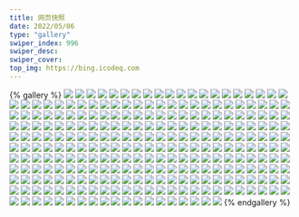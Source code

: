 ```yaml
---
title: 网页快照
date: 2022/05/06 
type: "gallery" 
swiper_index: 996
swiper_desc: 
swiper_cover: 
top_img: https://bing.icodeq.com 
---
```


{% gallery %}
![](https://alist.learnonly.xyz/d/!网页快照/news.pigp.repl.co/2022-07-26_07-01-00.png)
![](https://alist.learnonly.xyz/d/!网页快照/news.pigp.repl.co/2022-07-27_13-36-24.png)
![](https://alist.learnonly.xyz/d/!网页快照/news.pigp.repl.co/2022-07-26_03-21-05.png)
![](https://alist.learnonly.xyz/d/!网页快照/news.pigp.repl.co/2022-07-26_13-33-02.png)
![](https://alist.learnonly.xyz/d/!网页快照/news.pigp.repl.co/2022-07-25_03-06-24.png)
![](https://alist.learnonly.xyz/d/!网页快照/news.pigp.repl.co/2022-07-26_16-00-12.png)
![](https://alist.learnonly.xyz/d/!网页快照/news.pigp.repl.co/2022-07-27_21-58-23.png)
![](https://alist.learnonly.xyz/d/!网页快照/news.pigp.repl.co/2022-07-25_04-40-40.png)
![](https://alist.learnonly.xyz/d/!网页快照/news.pigp.repl.co/2022-07-26_09-58-58.png)
![](https://alist.learnonly.xyz/d/!网页快照/news.pigp.repl.co/2022-07-25_15-59-42.png)
![](https://alist.learnonly.xyz/d/!网页快照/news.pigp.repl.co/2022-07-25_07-02-30.png)
![](https://alist.learnonly.xyz/d/!网页快照/news.pigp.repl.co/2022-07-27_09-58-15.png)
![](https://alist.learnonly.xyz/d/!网页快照/news.pigp.repl.co/2022-07-26_19-00-51.png)
![](https://alist.learnonly.xyz/d/!网页快照/news.pigp.repl.co/2022-07-27_03-10-54.png)
![](https://alist.learnonly.xyz/d/!网页快照/news.pigp.repl.co/2022-07-27_07-00-23.png)
![](https://alist.learnonly.xyz/d/!网页快照/news.pigp.repl.co/2022-07-27_18-58-22.png)
![](https://alist.learnonly.xyz/d/!网页快照/news.pigp.repl.co/2022-07-25_21-58-00.png)
![](https://alist.learnonly.xyz/d/!网页快照/news.pigp.repl.co/2022-07-25_13-31-33.png)
![](https://alist.learnonly.xyz/d/!网页快照/news.pigp.repl.co/2022-07-25_09-58-05.png)
![](https://alist.learnonly.xyz/d/!网页快照/news.pigp.repl.co/2022-07-26_05-00-17.png)
![](https://alist.learnonly.xyz/d/!网页快照/news.pigp.repl.co/2022-07-27_15-58-54.png)
![](https://alist.learnonly.xyz/d/!网页快照/news.pigp.repl.co/2022-07-27_04-41-10.png)
![](https://alist.learnonly.xyz/d/!网页快照/news.pigp.repl.co/2022-07-26_21-58-14.png)
![](https://alist.learnonly.xyz/d/!网页快照/news.pigp.repl.co/2022-07-25_19-02-32.png)
![](https://alist.learnonly.xyz/d/!网页快照/one.pighog.repl.co/2022-07-27_04-40-37.png)
![](https://alist.learnonly.xyz/d/!网页快照/one.pighog.repl.co/2022-07-27_06-59-46.png)
![](https://alist.learnonly.xyz/d/!网页快照/one.pighog.repl.co/2022-07-27_18-57-46.png)
![](https://alist.learnonly.xyz/d/!网页快照/one.pighog.repl.co/2022-07-26_04-59-48.png)
![](https://alist.learnonly.xyz/d/!网页快照/one.pighog.repl.co/2022-07-26_03-20-29.png)
![](https://alist.learnonly.xyz/d/!网页快照/one.pighog.repl.co/2022-07-26_21-57-46.png)
![](https://alist.learnonly.xyz/d/!网页快照/one.pighog.repl.co/2022-07-25_13-30-36.png)
![](https://alist.learnonly.xyz/d/!网页快照/one.pighog.repl.co/2022-07-25_07-01-44.png)
![](https://alist.learnonly.xyz/d/!网页快照/one.pighog.repl.co/2022-07-26_07-00-28.png)
![](https://alist.learnonly.xyz/d/!网页快照/one.pighog.repl.co/2022-07-25_21-57-32.png)
![](https://alist.learnonly.xyz/d/!网页快照/one.pighog.repl.co/2022-07-25_19-02-01.png)
![](https://alist.learnonly.xyz/d/!网页快照/one.pighog.repl.co/2022-07-27_13-35-45.png)
![](https://alist.learnonly.xyz/d/!网页快照/one.pighog.repl.co/2022-07-26_15-59-05.png)
![](https://alist.learnonly.xyz/d/!网页快照/one.pighog.repl.co/2022-07-27_21-57-53.png)
![](https://alist.learnonly.xyz/d/!网页快照/one.pighog.repl.co/2022-07-25_15-59-14.png)
![](https://alist.learnonly.xyz/d/!网页快照/one.pighog.repl.co/2022-07-27_09-57-36.png)
![](https://alist.learnonly.xyz/d/!网页快照/one.pighog.repl.co/2022-07-25_04-38-11.png)
![](https://alist.learnonly.xyz/d/!网页快照/one.pighog.repl.co/2022-07-25_03-05-50.png)
![](https://alist.learnonly.xyz/d/!网页快照/one.pighog.repl.co/2022-07-26_19-00-24.png)
![](https://alist.learnonly.xyz/d/!网页快照/one.pighog.repl.co/2022-07-25_09-57-30.png)
![](https://alist.learnonly.xyz/d/!网页快照/one.pighog.repl.co/2022-07-27_15-57-38.png)
![](https://alist.learnonly.xyz/d/!网页快照/one.pighog.repl.co/2022-07-27_03-10-24.png)
![](https://alist.learnonly.xyz/d/!网页快照/one.pighog.repl.co/2022-07-26_13-32-25.png)
![](https://alist.learnonly.xyz/d/!网页快照/one.pighog.repl.co/2022-07-26_09-58-21.png)
![](https://alist.learnonly.xyz/d/!网页快照/blog.learnonly.xyz/2022-07-27_15-56-22.png)
![](https://alist.learnonly.xyz/d/!网页快照/blog.learnonly.xyz/2022-07-26_06-59-15.png)
![](https://alist.learnonly.xyz/d/!网页快照/blog.learnonly.xyz/2022-07-27_03-09-27.png)
![](https://alist.learnonly.xyz/d/!网页快照/blog.learnonly.xyz/2022-07-25_03-04-11.png)
![](https://alist.learnonly.xyz/d/!网页快照/blog.learnonly.xyz/2022-07-26_18-59-05.png)
![](https://alist.learnonly.xyz/d/!网页快照/blog.learnonly.xyz/2022-07-26_03-19-10.png)
![](https://alist.learnonly.xyz/d/!网页快照/blog.learnonly.xyz/2022-07-25_21-56-14.png)
![](https://alist.learnonly.xyz/d/!网页快照/blog.learnonly.xyz/2022-07-27_04-39-36.png)
![](https://alist.learnonly.xyz/d/!网页快照/blog.learnonly.xyz/2022-07-27_09-56-20.png)
![](https://alist.learnonly.xyz/d/!网页快照/blog.learnonly.xyz/2022-07-26_21-56-32.png)
![](https://alist.learnonly.xyz/d/!网页快照/blog.learnonly.xyz/2022-07-26_09-57-01.png)
![](https://alist.learnonly.xyz/d/!网页快照/blog.learnonly.xyz/2022-07-25_04-36-58.png)
![](https://alist.learnonly.xyz/d/!网页快照/blog.learnonly.xyz/2022-07-25_07-00-32.png)
![](https://alist.learnonly.xyz/d/!网页快照/blog.learnonly.xyz/2022-07-25_15-57-05.png)
![](https://alist.learnonly.xyz/d/!网页快照/blog.learnonly.xyz/2022-07-25_19-00-40.png)
![](https://alist.learnonly.xyz/d/!网页快照/blog.learnonly.xyz/2022-07-27_13-34-12.png)
![](https://alist.learnonly.xyz/d/!网页快照/blog.learnonly.xyz/2022-07-26_13-31-24.png)
![](https://alist.learnonly.xyz/d/!网页快照/blog.learnonly.xyz/2022-07-25_09-56-09.png)
![](https://alist.learnonly.xyz/d/!网页快照/blog.learnonly.xyz/2022-07-27_21-56-41.png)
![](https://alist.learnonly.xyz/d/!网页快照/blog.learnonly.xyz/2022-07-26_15-57-42.png)
![](https://alist.learnonly.xyz/d/!网页快照/blog.learnonly.xyz/2022-07-27_06-58-32.png)
![](https://alist.learnonly.xyz/d/!网页快照/blog.learnonly.xyz/2022-07-27_18-56-32.png)
![](https://alist.learnonly.xyz/d/!网页快照/blog.learnonly.xyz/2022-07-26_04-58-13.png)
![](https://alist.learnonly.xyz/d/!网页快照/blog.learnonly.xyz/2022-07-25_13-29-13.png)
![](https://alist.learnonly.xyz/d/!网页快照/space.bilibili.com/2022-07-27_21-56-27.png)
![](https://alist.learnonly.xyz/d/!网页快照/space.bilibili.com/2022-07-26_18-58-55.png)
![](https://alist.learnonly.xyz/d/!网页快照/space.bilibili.com/2022-07-27_18-56-13.png)
![](https://alist.learnonly.xyz/d/!网页快照/space.bilibili.com/2022-07-27_13-34-00.png)
![](https://alist.learnonly.xyz/d/!网页快照/space.bilibili.com/2022-07-27_06-58-19.png)
![](https://alist.learnonly.xyz/d/!网页快照/space.bilibili.com/2022-07-27_04-39-23.png)
![](https://alist.learnonly.xyz/d/!网页快照/space.bilibili.com/2022-07-27_09-56-06.png)
![](https://alist.learnonly.xyz/d/!网页快照/space.bilibili.com/2022-07-25_13-29-03.png)
![](https://alist.learnonly.xyz/d/!网页快照/space.bilibili.com/2022-07-26_21-56-20.png)
![](https://alist.learnonly.xyz/d/!网页快照/space.bilibili.com/2022-07-27_03-09-18.png)
![](https://alist.learnonly.xyz/d/!网页快照/space.bilibili.com/2022-07-25_04-36-49.png)
![](https://alist.learnonly.xyz/d/!网页快照/space.bilibili.com/2022-07-26_09-56-48.png)
![](https://alist.learnonly.xyz/d/!网页快照/space.bilibili.com/2022-07-26_13-31-09.png)
![](https://alist.learnonly.xyz/d/!网页快照/space.bilibili.com/2022-07-25_19-00-29.png)
![](https://alist.learnonly.xyz/d/!网页快照/space.bilibili.com/2022-07-26_15-57-30.png)
![](https://alist.learnonly.xyz/d/!网页快照/space.bilibili.com/2022-07-25_21-55-59.png)
![](https://alist.learnonly.xyz/d/!网页快照/space.bilibili.com/2022-07-26_06-59-01.png)
![](https://alist.learnonly.xyz/d/!网页快照/space.bilibili.com/2022-07-27_15-56-09.png)
![](https://alist.learnonly.xyz/d/!网页快照/space.bilibili.com/2022-07-25_07-00-18.png)
![](https://alist.learnonly.xyz/d/!网页快照/space.bilibili.com/2022-07-25_09-55-58.png)
![](https://alist.learnonly.xyz/d/!网页快照/space.bilibili.com/2022-07-26_04-57-59.png)
![](https://alist.learnonly.xyz/d/!网页快照/space.bilibili.com/2022-07-25_15-56-50.png)
![](https://alist.learnonly.xyz/d/!网页快照/space.bilibili.com/2022-07-25_03-04-02.png)
![](https://alist.learnonly.xyz/d/!网页快照/space.bilibili.com/2022-07-26_03-18-56.png)
![](https://alist.learnonly.xyz/d/!网页快照/alist.learnonly.xyz/2022-07-27_15-55-55.png)
![](https://alist.learnonly.xyz/d/!网页快照/alist.learnonly.xyz/2022-07-25_09-55-47.png)
![](https://alist.learnonly.xyz/d/!网页快照/alist.learnonly.xyz/2022-07-25_07-00-06.png)
![](https://alist.learnonly.xyz/d/!网页快照/alist.learnonly.xyz/2022-07-27_13-33-49.png)
![](https://alist.learnonly.xyz/d/!网页快照/alist.learnonly.xyz/2022-07-25_15-56-41.png)
![](https://alist.learnonly.xyz/d/!网页快照/alist.learnonly.xyz/2022-07-25_21-55-48.png)
![](https://alist.learnonly.xyz/d/!网页快照/alist.learnonly.xyz/2022-07-25_03-03-50.png)
![](https://alist.learnonly.xyz/d/!网页快照/alist.learnonly.xyz/2022-07-25_13-28-51.png)
![](https://alist.learnonly.xyz/d/!网页快照/alist.learnonly.xyz/2022-07-26_13-30-58.png)
![](https://alist.learnonly.xyz/d/!网页快照/alist.learnonly.xyz/2022-07-25_04-36-37.png)
![](https://alist.learnonly.xyz/d/!网页快照/alist.learnonly.xyz/2022-07-26_21-56-09.png)
![](https://alist.learnonly.xyz/d/!网页快照/alist.learnonly.xyz/2022-07-26_09-56-34.png)
![](https://alist.learnonly.xyz/d/!网页快照/alist.learnonly.xyz/2022-07-26_04-57-48.png)
![](https://alist.learnonly.xyz/d/!网页快照/alist.learnonly.xyz/2022-07-26_03-18-45.png)
![](https://alist.learnonly.xyz/d/!网页快照/alist.learnonly.xyz/2022-07-26_18-58-45.png)
![](https://alist.learnonly.xyz/d/!网页快照/alist.learnonly.xyz/2022-07-27_06-58-09.png)
![](https://alist.learnonly.xyz/d/!网页快照/alist.learnonly.xyz/2022-07-25_19-00-13.png)
![](https://alist.learnonly.xyz/d/!网页快照/alist.learnonly.xyz/2022-07-27_18-56-02.png)
![](https://alist.learnonly.xyz/d/!网页快照/alist.learnonly.xyz/2022-07-27_21-56-16.png)
![](https://alist.learnonly.xyz/d/!网页快照/alist.learnonly.xyz/2022-07-27_03-09-05.png)
![](https://alist.learnonly.xyz/d/!网页快照/alist.learnonly.xyz/2022-07-27_09-55-55.png)
![](https://alist.learnonly.xyz/d/!网页快照/alist.learnonly.xyz/2022-07-26_15-57-20.png)
![](https://alist.learnonly.xyz/d/!网页快照/alist.learnonly.xyz/2022-07-27_04-39-14.png)
![](https://alist.learnonly.xyz/d/!网页快照/alist.learnonly.xyz/2022-07-26_06-58-49.png)
![](https://alist.learnonly.xyz/d/!网页快照/time.run-us-west2.goorm.io/2022-07-27_07-00-31.png)
![](https://alist.learnonly.xyz/d/!网页快照/time.run-us-west2.goorm.io/2022-07-26_13-33-10.png)
![](https://alist.learnonly.xyz/d/!网页快照/time.run-us-west2.goorm.io/2022-07-26_07-01-08.png)
![](https://alist.learnonly.xyz/d/!网页快照/time.run-us-west2.goorm.io/2022-07-25_13-31-41.png)
![](https://alist.learnonly.xyz/d/!网页快照/time.run-us-west2.goorm.io/2022-07-27_04-41-19.png)
![](https://alist.learnonly.xyz/d/!网页快照/time.run-us-west2.goorm.io/2022-07-26_09-59-05.png)
![](https://alist.learnonly.xyz/d/!网页快照/time.run-us-west2.goorm.io/2022-07-25_21-58-09.png)
![](https://alist.learnonly.xyz/d/!网页快照/time.run-us-west2.goorm.io/2022-07-27_21-58-31.png)
![](https://alist.learnonly.xyz/d/!网页快照/time.run-us-west2.goorm.io/2022-07-27_18-58-30.png)
![](https://alist.learnonly.xyz/d/!网页快照/time.run-us-west2.goorm.io/2022-07-25_04-40-49.png)
![](https://alist.learnonly.xyz/d/!网页快照/time.run-us-west2.goorm.io/2022-07-27_15-59-02.png)
![](https://alist.learnonly.xyz/d/!网页快照/time.run-us-west2.goorm.io/2022-07-25_09-58-13.png)
![](https://alist.learnonly.xyz/d/!网页快照/time.run-us-west2.goorm.io/2022-07-27_13-36-32.png)
![](https://alist.learnonly.xyz/d/!网页快照/time.run-us-west2.goorm.io/2022-07-26_16-00-19.png)
![](https://alist.learnonly.xyz/d/!网页快照/time.run-us-west2.goorm.io/2022-07-26_03-21-13.png)
![](https://alist.learnonly.xyz/d/!网页快照/time.run-us-west2.goorm.io/2022-07-27_09-58-23.png)
![](https://alist.learnonly.xyz/d/!网页快照/time.run-us-west2.goorm.io/2022-07-26_21-58-22.png)
![](https://alist.learnonly.xyz/d/!网页快照/time.run-us-west2.goorm.io/2022-07-25_19-02-40.png)
![](https://alist.learnonly.xyz/d/!网页快照/time.run-us-west2.goorm.io/2022-07-26_19-00-59.png)
![](https://alist.learnonly.xyz/d/!网页快照/time.run-us-west2.goorm.io/2022-07-26_05-00-25.png)
![](https://alist.learnonly.xyz/d/!网页快照/time.run-us-west2.goorm.io/2022-07-27_03-11-02.png)
![](https://alist.learnonly.xyz/d/!网页快照/time.run-us-west2.goorm.io/2022-07-25_15-59-50.png)
![](https://alist.learnonly.xyz/d/!网页快照/time.run-us-west2.goorm.io/2022-07-25_07-02-38.png)
![](https://alist.learnonly.xyz/d/!网页快照/time.run-us-west2.goorm.io/2022-07-25_03-06-32.png)
![](https://alist.learnonly.xyz/d/!网页快照/pighog.vercel.app/2022-07-25_13-29-27.png)
![](https://alist.learnonly.xyz/d/!网页快照/pighog.vercel.app/2022-07-25_21-56-21.png)
![](https://alist.learnonly.xyz/d/!网页快照/pighog.vercel.app/2022-07-25_04-37-06.png)
![](https://alist.learnonly.xyz/d/!网页快照/pighog.vercel.app/2022-07-27_13-34-20.png)
![](https://alist.learnonly.xyz/d/!网页快照/pighog.vercel.app/2022-07-26_06-59-23.png)
![](https://alist.learnonly.xyz/d/!网页快照/pighog.vercel.app/2022-07-26_03-19-19.png)
![](https://alist.learnonly.xyz/d/!网页快照/pighog.vercel.app/2022-07-27_21-56-49.png)
![](https://alist.learnonly.xyz/d/!网页快照/pighog.vercel.app/2022-07-25_19-00-48.png)
![](https://alist.learnonly.xyz/d/!网页快照/pighog.vercel.app/2022-07-26_18-59-13.png)
![](https://alist.learnonly.xyz/d/!网页快照/pighog.vercel.app/2022-07-25_07-00-40.png)
![](https://alist.learnonly.xyz/d/!网页快照/pighog.vercel.app/2022-07-26_15-57-52.png)
![](https://alist.learnonly.xyz/d/!网页快照/pighog.vercel.app/2022-07-27_09-56-35.png)
![](https://alist.learnonly.xyz/d/!网页快照/pighog.vercel.app/2022-07-26_09-57-09.png)
![](https://alist.learnonly.xyz/d/!网页快照/pighog.vercel.app/2022-07-27_15-56-30.png)
![](https://alist.learnonly.xyz/d/!网页快照/pighog.vercel.app/2022-07-25_15-57-13.png)
![](https://alist.learnonly.xyz/d/!网页快照/pighog.vercel.app/2022-07-27_18-56-48.png)
![](https://alist.learnonly.xyz/d/!网页快照/pighog.vercel.app/2022-07-26_04-58-21.png)
![](https://alist.learnonly.xyz/d/!网页快照/pighog.vercel.app/2022-07-27_06-58-39.png)
![](https://alist.learnonly.xyz/d/!网页快照/pighog.vercel.app/2022-07-25_03-04-19.png)
![](https://alist.learnonly.xyz/d/!网页快照/pighog.vercel.app/2022-07-26_13-31-35.png)
![](https://alist.learnonly.xyz/d/!网页快照/pighog.vercel.app/2022-07-25_09-56-21.png)
![](https://alist.learnonly.xyz/d/!网页快照/pighog.vercel.app/2022-07-27_04-39-48.png)
![](https://alist.learnonly.xyz/d/!网页快照/pighog.vercel.app/2022-07-27_03-09-36.png)
![](https://alist.learnonly.xyz/d/!网页快照/pighog.vercel.app/2022-07-26_21-56-40.png)
![](https://alist.learnonly.xyz/d/!网页快照/todo.learnonly.xyz/2022-07-25_13-31-58.png)
![](https://alist.learnonly.xyz/d/!网页快照/todo.learnonly.xyz/2022-07-25_04-40-59.png)
![](https://alist.learnonly.xyz/d/!网页快照/todo.learnonly.xyz/2022-07-26_07-01-18.png)
![](https://alist.learnonly.xyz/d/!网页快照/todo.learnonly.xyz/2022-07-26_16-00-31.png)
![](https://alist.learnonly.xyz/d/!网页快照/todo.learnonly.xyz/2022-07-25_04-41-09.png)
![](https://alist.learnonly.xyz/d/!网页快照/todo.learnonly.xyz/2022-07-25_13-32-09.png)
![](https://alist.learnonly.xyz/d/!网页快照/todo.learnonly.xyz/2022-07-26_05-00-45.png)
![](https://alist.learnonly.xyz/d/!网页快照/todo.learnonly.xyz/2022-07-25_07-02-59.png)
![](https://alist.learnonly.xyz/d/!网页快照/todo.learnonly.xyz/2022-07-25_21-58-29.png)
![](https://alist.learnonly.xyz/d/!网页快照/todo.learnonly.xyz/2022-07-25_09-58-27.png)
![](https://alist.learnonly.xyz/d/!网页快照/todo.learnonly.xyz/2022-07-25_09-58-38.png)
![](https://alist.learnonly.xyz/d/!网页快照/todo.learnonly.xyz/2022-07-25_03-06-50.png)
![](https://alist.learnonly.xyz/d/!网页快照/todo.learnonly.xyz/2022-07-26_09-59-20.png)
![](https://alist.learnonly.xyz/d/!网页快照/todo.learnonly.xyz/2022-07-25_03-07-07.png)
![](https://alist.learnonly.xyz/d/!网页快照/todo.learnonly.xyz/2022-07-27_09-58-37.png)
![](https://alist.learnonly.xyz/d/!网页快照/todo.learnonly.xyz/2022-07-26_03-21-35.png)
![](https://alist.learnonly.xyz/d/!网页快照/todo.learnonly.xyz/2022-07-25_19-03-00.png)
![](https://alist.learnonly.xyz/d/!网页快照/todo.learnonly.xyz/2022-07-25_16-00-09.png)
![](https://alist.learnonly.xyz/d/!网页快照/todo.learnonly.xyz/2022-07-27_03-11-14.png)
![](https://alist.learnonly.xyz/d/!网页快照/todo.learnonly.xyz/2022-07-27_03-11-24.png)
![](https://alist.learnonly.xyz/d/!网页快照/todo.learnonly.xyz/2022-07-27_15-59-18.png)
![](https://alist.learnonly.xyz/d/!网页快照/todo.learnonly.xyz/2022-07-25_19-02-50.png)
![](https://alist.learnonly.xyz/d/!网页快照/todo.learnonly.xyz/2022-07-26_21-58-43.png)
![](https://alist.learnonly.xyz/d/!网页快照/todo.learnonly.xyz/2022-07-27_04-41-33.png)
![](https://alist.learnonly.xyz/d/!网页快照/todo.learnonly.xyz/2022-07-27_15-59-30.png)
![](https://alist.learnonly.xyz/d/!网页快照/todo.learnonly.xyz/2022-07-26_05-00-35.png)
![](https://alist.learnonly.xyz/d/!网页快照/todo.learnonly.xyz/2022-07-25_07-02-49.png)
![](https://alist.learnonly.xyz/d/!网页快照/todo.learnonly.xyz/2022-07-26_19-01-10.png)
![](https://alist.learnonly.xyz/d/!网页快照/todo.learnonly.xyz/2022-07-26_07-01-28.png)
![](https://alist.learnonly.xyz/d/!网页快照/todo.learnonly.xyz/2022-07-27_21-58-42.png)
![](https://alist.learnonly.xyz/d/!网页快照/todo.learnonly.xyz/2022-07-27_18-58-46.png)
![](https://alist.learnonly.xyz/d/!网页快照/todo.learnonly.xyz/2022-07-26_21-58-32.png)
![](https://alist.learnonly.xyz/d/!网页快照/todo.learnonly.xyz/2022-07-26_13-33-22.png)
![](https://alist.learnonly.xyz/d/!网页快照/todo.learnonly.xyz/2022-07-27_13-36-50.png)
![](https://alist.learnonly.xyz/d/!网页快照/todo.learnonly.xyz/2022-07-25_16-00-00.png)
![](https://alist.learnonly.xyz/d/!网页快照/todo.learnonly.xyz/2022-07-27_13-37-03.png)
![](https://alist.learnonly.xyz/d/!网页快照/todo.learnonly.xyz/2022-07-25_21-58-18.png)
![](https://alist.learnonly.xyz/d/!网页快照/todo.learnonly.xyz/2022-07-27_09-58-47.png)
![](https://alist.learnonly.xyz/d/!网页快照/todo.learnonly.xyz/2022-07-26_09-59-31.png)
![](https://alist.learnonly.xyz/d/!网页快照/todo.learnonly.xyz/2022-07-26_16-00-42.png)
![](https://alist.learnonly.xyz/d/!网页快照/todo.learnonly.xyz/2022-07-27_21-58-53.png)
![](https://alist.learnonly.xyz/d/!网页快照/todo.learnonly.xyz/2022-07-26_13-33-33.png)
![](https://alist.learnonly.xyz/d/!网页快照/todo.learnonly.xyz/2022-07-26_03-21-23.png)
![](https://alist.learnonly.xyz/d/!网页快照/todo.learnonly.xyz/2022-07-27_04-41-45.png)
![](https://alist.learnonly.xyz/d/!网页快照/todo.learnonly.xyz/2022-07-27_07-00-57.png)
![](https://alist.learnonly.xyz/d/!网页快照/todo.learnonly.xyz/2022-07-26_19-01-20.png)
![](https://alist.learnonly.xyz/d/!网页快照/todo.learnonly.xyz/2022-07-27_18-58-57.png)
![](https://alist.learnonly.xyz/d/!网页快照/todo.learnonly.xyz/2022-07-27_07-00-42.png)
![](https://alist.learnonly.xyz/d/!网页快照/img.pighog.repl.co/2022-07-27_06-58-49.png)
![](https://alist.learnonly.xyz/d/!网页快照/img.pighog.repl.co/2022-07-27_21-56-58.png)
![](https://alist.learnonly.xyz/d/!网页快照/img.pighog.repl.co/2022-07-25_09-56-32.png)
![](https://alist.learnonly.xyz/d/!网页快照/img.pighog.repl.co/2022-07-25_03-04-29.png)
![](https://alist.learnonly.xyz/d/!网页快照/img.pighog.repl.co/2022-07-27_15-56-41.png)
![](https://alist.learnonly.xyz/d/!网页快照/img.pighog.repl.co/2022-07-26_21-56-50.png)
![](https://alist.learnonly.xyz/d/!网页快照/img.pighog.repl.co/2022-07-26_04-58-31.png)
![](https://alist.learnonly.xyz/d/!网页快照/img.pighog.repl.co/2022-07-25_19-00-57.png)
![](https://alist.learnonly.xyz/d/!网页快照/img.pighog.repl.co/2022-07-25_15-57-23.png)
![](https://alist.learnonly.xyz/d/!网页快照/img.pighog.repl.co/2022-07-27_03-09-45.png)
![](https://alist.learnonly.xyz/d/!网页快照/img.pighog.repl.co/2022-07-27_04-39-58.png)
![](https://alist.learnonly.xyz/d/!网页快照/img.pighog.repl.co/2022-07-26_18-59-22.png)
![](https://alist.learnonly.xyz/d/!网页快照/img.pighog.repl.co/2022-07-26_15-58-01.png)
![](https://alist.learnonly.xyz/d/!网页快照/img.pighog.repl.co/2022-07-26_09-57-18.png)
![](https://alist.learnonly.xyz/d/!网页快照/img.pighog.repl.co/2022-07-27_13-34-30.png)
![](https://alist.learnonly.xyz/d/!网页快照/img.pighog.repl.co/2022-07-26_03-19-28.png)
![](https://alist.learnonly.xyz/d/!网页快照/img.pighog.repl.co/2022-07-25_13-29-36.png)
![](https://alist.learnonly.xyz/d/!网页快照/img.pighog.repl.co/2022-07-25_04-37-16.png)
![](https://alist.learnonly.xyz/d/!网页快照/img.pighog.repl.co/2022-07-25_21-56-30.png)
![](https://alist.learnonly.xyz/d/!网页快照/img.pighog.repl.co/2022-07-26_06-59-33.png)
![](https://alist.learnonly.xyz/d/!网页快照/img.pighog.repl.co/2022-07-27_18-56-57.png)
![](https://alist.learnonly.xyz/d/!网页快照/img.pighog.repl.co/2022-07-25_07-00-49.png)
![](https://alist.learnonly.xyz/d/!网页快照/img.pighog.repl.co/2022-07-27_09-56-44.png)
![](https://alist.learnonly.xyz/d/!网页快照/img.pighog.repl.co/2022-07-26_13-31-45.png)
![](https://alist.learnonly.xyz/d/!网页快照/vercel.pighog.repl.co/2022-07-26_03-20-36.png)
![](https://alist.learnonly.xyz/d/!网页快照/vercel.pighog.repl.co/2022-07-25_21-57-39.png)
![](https://alist.learnonly.xyz/d/!网页快照/vercel.pighog.repl.co/2022-07-26_19-00-31.png)
![](https://alist.learnonly.xyz/d/!网页快照/vercel.pighog.repl.co/2022-07-26_04-59-56.png)
![](https://alist.learnonly.xyz/d/!网页快照/vercel.pighog.repl.co/2022-07-27_03-10-32.png)
![](https://alist.learnonly.xyz/d/!网页快照/vercel.pighog.repl.co/2022-07-26_15-59-13.png)
![](https://alist.learnonly.xyz/d/!网页快照/vercel.pighog.repl.co/2022-07-25_04-38-18.png)
![](https://alist.learnonly.xyz/d/!网页快照/vercel.pighog.repl.co/2022-07-27_04-40-43.png)
![](https://alist.learnonly.xyz/d/!网页快照/vercel.pighog.repl.co/2022-07-26_13-32-32.png)
![](https://alist.learnonly.xyz/d/!网页快照/vercel.pighog.repl.co/2022-07-27_09-57-43.png)
![](https://alist.learnonly.xyz/d/!网页快照/vercel.pighog.repl.co/2022-07-25_13-30-43.png)
![](https://alist.learnonly.xyz/d/!网页快照/vercel.pighog.repl.co/2022-07-25_03-05-57.png)
![](https://alist.learnonly.xyz/d/!网页快照/vercel.pighog.repl.co/2022-07-27_15-57-45.png)
![](https://alist.learnonly.xyz/d/!网页快照/vercel.pighog.repl.co/2022-07-25_07-01-51.png)
![](https://alist.learnonly.xyz/d/!网页快照/vercel.pighog.repl.co/2022-07-27_06-59-53.png)
![](https://alist.learnonly.xyz/d/!网页快照/vercel.pighog.repl.co/2022-07-26_21-57-53.png)
![](https://alist.learnonly.xyz/d/!网页快照/vercel.pighog.repl.co/2022-07-26_07-00-35.png)
![](https://alist.learnonly.xyz/d/!网页快照/vercel.pighog.repl.co/2022-07-27_13-35-52.png)
![](https://alist.learnonly.xyz/d/!网页快照/vercel.pighog.repl.co/2022-07-27_21-58-01.png)
![](https://alist.learnonly.xyz/d/!网页快照/vercel.pighog.repl.co/2022-07-27_18-57-53.png)
![](https://alist.learnonly.xyz/d/!网页快照/vercel.pighog.repl.co/2022-07-26_09-58-28.png)
![](https://alist.learnonly.xyz/d/!网页快照/vercel.pighog.repl.co/2022-07-25_09-57-37.png)
![](https://alist.learnonly.xyz/d/!网页快照/vercel.pighog.repl.co/2022-07-25_15-59-22.png)
![](https://alist.learnonly.xyz/d/!网页快照/vercel.pighog.repl.co/2022-07-25_19-02-08.png)
{% endgallery %}
